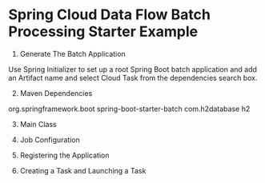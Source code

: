 # Spring Cloud Data Flow Batch Processing Starter Example

1. Generate The Batch Application 

Use Spring Initializer to set up a root Spring Boot batch application and add an Artifact name and select Cloud Task from the dependencies search box.

2.  Maven Dependencies
<dependency>
    <groupId>org.springframework.boot</groupId>
    <artifactId>spring-boot-starter-batch</artifactId>
</dependency>

<dependency>
    <groupId>com.h2database</groupId>
    <artifactId>h2</artifactId>
</dependency>

3. Main Class

4. Job Configuration

5. Registering the Application

6. Creating a Task and Launching a Task
